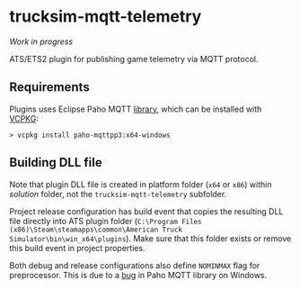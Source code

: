 # trucksim-mqtt-telemetry

*Work in progress*

ATS/ETS2 plugin for publishing game telemetry via MQTT protocol.

## Requirements

Plugins uses Eclipse Paho MQTT [library](https://github.com/eclipse/paho.mqtt.cpp), which can be installed with
[VCPKG](https://vcpkg.io/en/index.html):

```
> vcpkg install paho-mqttpp3:x64-windows
```

## Building DLL file

Note that plugin DLL file is created in platform folder (``x64`` or ``x86``) within *solution* folder, not the ``trucksim-mqtt-telemetry`` subfolder.

Project release configuration has build event that copies the resulting DLL file directly into ATS plugin folder (``C:\Program Files (x86)\Steam\steamapps\common\American Truck Simulator\bin\win_x64\plugins``).
Make sure that this folder exists or remove this build event in project properties.

Both debug and release configurations also define ``NOMINMAX`` flag for preprocessor. This is due to a [bug](https://github.com/eclipse/paho.mqtt.cpp/issues/226) in Paho MQTT library on Windows.